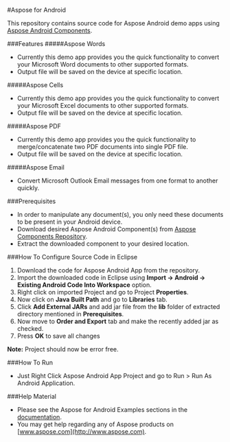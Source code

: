 #Aspose for Android

This repository contains source code for Aspose Android demo apps using [Aspose Android Components](http://www.aspose.com/community/files/74/android-components/default.aspx). 

###Features
#####Aspose Words
- Currently this demo app provides you the quick functionality to convert your Microsoft Word documents to other supported formats. 
- Output file will be saved on the device at specific location.

#####Aspose Cells
- Currently this demo app provides you the quick functionality to convert your Microsoft Excel documents to other supported formats. 
- Output file will be saved on the device at specific location.

#####Aspose PDF
- Currently this demo app provides you the quick functionality to merge/concatenate two PDF documents into single PDF file. 
- Output file will be saved on the device at specific location.

#####Aspose Email
- Convert Microsoft Outlook Email messages from one format to another quickly.

###Prerequisites
- In order to manipulate any document(s), you only need these documents to be present in your Android device.
- Download desired Aspose Android Component(s) from [Aspose Components Repository](http://www.aspose.com/community/files/74/android-components/default.aspx).
- Extract the downloaded component to your desired location.

###How To Configure Source Code in Eclipse
1. Download the code for Aspose Android App from the repository.
2. Import the downloaded code in Eclipse using **Import -> Android -> Existing Android Code Into Workspace** option.
3. Right click on imported Project and go to Project **Properties**.
4. Now click on **Java Built Path** and go to **Libraries** tab.
5. Click **Add External JARs** and add jar file from the **lib** folder of extracted directory mentioned in **Prerequisites**.
6. Now move to **Order and Export** tab and make the recently added jar as checked.
7. Press **OK** to save all changes

**Note:** Project should now be error free.

###How To Run
- Just Right Click Aspose Android App Project and go to Run > Run As Android Application.

###Help Material
- Please see the Aspose for Android Examples sections in the [documentation](http://www.aspose.com/docs/dashboard.action).
- You may get help regarding any of Aspose products on [www.aspose.com](http://www.aspose.com).
